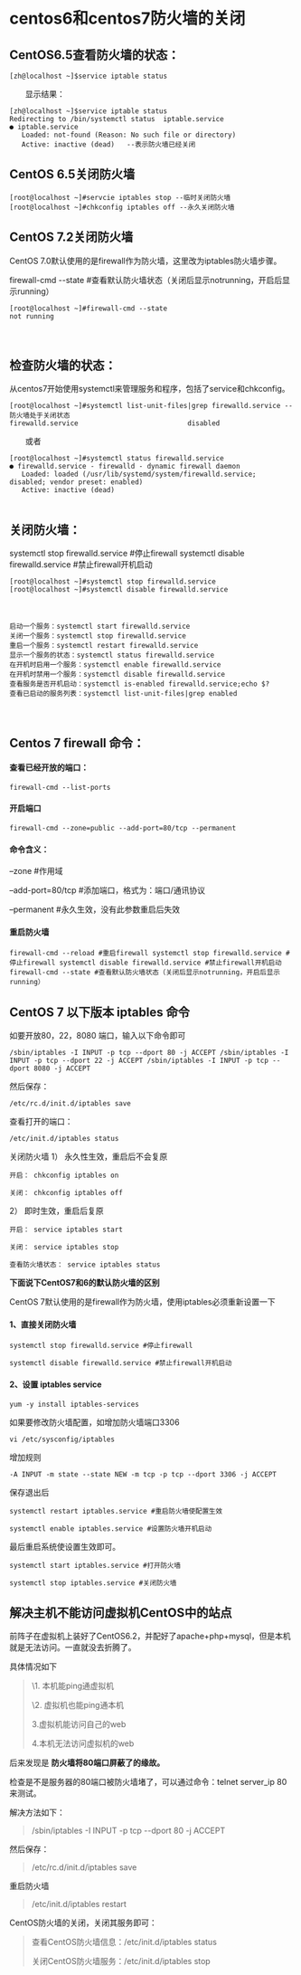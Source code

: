# centos6和centos7防火墙的关闭

## CentOS6.5查看防火墙的状态：

```
[zh@localhost ~]$service iptable status

```

　　显示结果：

```
[zh@localhost ~]$service iptable status
Redirecting to /bin/systemctl status  iptable.service
● iptable.service
   Loaded: not-found (Reason: No such file or directory)
   Active: inactive (dead)   --表示防火墙已经关闭

```

##     CentOS 6.5关闭防火墙

```
[root@localhost ~]#servcie iptables stop --临时关闭防火墙
[root@localhost ~]#chkconfig iptables off --永久关闭防火墙 
```

##     CentOS 7.2关闭防火墙

CentOS 7.0默认使用的是firewall作为防火墙，这里改为iptables防火墙步骤。

firewall-cmd --state #查看默认防火墙状态（关闭后显示notrunning，开启后显示running）

```
[root@localhost ~]#firewall-cmd --state
not running

```

　　

##    检查防火墙的状态：

从centos7开始使用systemctl来管理服务和程序，包括了service和chkconfig。

```
[root@localhost ~]#systemctl list-unit-files|grep firewalld.service --防火墙处于关闭状态
firewalld.service                           disabled 
```

　　或者

```
[root@localhost ~]#systemctl status firewalld.service
● firewalld.service - firewalld - dynamic firewall daemon
   Loaded: loaded (/usr/lib/systemd/system/firewalld.service; disabled; vendor preset: enabled)
   Active: inactive (dead)
　
```

##    关闭防火墙：

systemctl stop firewalld.service #停止firewall
systemctl disable firewalld.service #禁止firewall开机启动

```
[root@localhost ~]#systemctl stop firewalld.service
[root@localhost ~]#systemctl disable firewalld.service 
```

　　

```
启动一个服务：systemctl start firewalld.service
关闭一个服务：systemctl stop firewalld.service
重启一个服务：systemctl restart firewalld.service
显示一个服务的状态：systemctl status firewalld.service
在开机时启用一个服务：systemctl enable firewalld.service
在开机时禁用一个服务：systemctl disable firewalld.service
查看服务是否开机启动：systemctl is-enabled firewalld.service;echo $?
查看已启动的服务列表：systemctl list-unit-files|grep enabled

```

　　

 

## Centos 7 firewall 命令：

#### 查看已经开放的端口：

```
firewall-cmd --list-ports
```

#### 开启端口

```
firewall-cmd --zone=public --add-port=80/tcp --permanent
```

#### 命令含义：

–zone #作用域

–add-port=80/tcp #添加端口，格式为：端口/通讯协议

–permanent #永久生效，没有此参数重启后失效

#### 重启防火墙

```
firewall-cmd --reload #重启firewall systemctl stop firewalld.service #停止firewall systemctl disable firewalld.service #禁止firewall开机启动
firewall-cmd --state #查看默认防火墙状态（关闭后显示notrunning，开启后显示running）
```

## CentOS 7 以下版本 iptables 命令

如要开放80，22，8080 端口，输入以下命令即可

```
/sbin/iptables -I INPUT -p tcp --dport 80 -j ACCEPT /sbin/iptables -I INPUT -p tcp --dport 22 -j ACCEPT /sbin/iptables -I INPUT -p tcp --dport 8080 -j ACCEPT
```

然后保存：

```
/etc/rc.d/init.d/iptables save
```

查看打开的端口：

```
/etc/init.d/iptables status
```

关闭防火墙 
1） 永久性生效，重启后不会复原

```
开启： chkconfig iptables on

关闭： chkconfig iptables off
```

2） 即时生效，重启后复原

```
开启： service iptables start

关闭： service iptables stop

查看防火墙状态： service iptables status
```

 

**下面说下CentOS7和6的默认防火墙的区别**

CentOS 7默认使用的是firewall作为防火墙，使用iptables必须重新设置一下

#### 1、直接关闭防火墙

```
systemctl stop firewalld.service #停止firewall

systemctl disable firewalld.service #禁止firewall开机启动
```

#### 2、设置 iptables service

```
yum -y install iptables-services
```

如果要修改防火墙配置，如增加防火墙端口3306

```
vi /etc/sysconfig/iptables 
```

增加规则

```
-A INPUT -m state --state NEW -m tcp -p tcp --dport 3306 -j ACCEPT
```

保存退出后

```
systemctl restart iptables.service #重启防火墙使配置生效

systemctl enable iptables.service #设置防火墙开机启动
```

最后重启系统使设置生效即可。

```
systemctl start iptables.service #打开防火墙

systemctl stop iptables.service #关闭防火墙
```

 

## 解决主机不能访问虚拟机CentOS中的站点

前阵子在虚拟机上装好了CentOS6.2，并配好了apache+php+mysql，但是本机就是无法访问。一直就没去折腾了。 

 

具体情况如下 

> \1. 本机能ping通虚拟机 
>
> \2. 虚拟机也能ping通本机 
>
> 3.虚拟机能访问自己的web 
>
> 4.本机无法访问虚拟机的web 

 

后来发现是 **防火墙将80端口屏蔽了的缘故。** 

 

检查是不是服务器的80端口被防火墙堵了，可以通过命令：telnet server_ip 80 来测试。 

 

 

 

解决方法如下： 

> /sbin/iptables -I INPUT -p tcp --dport 80 -j ACCEPT 

然后保存： 

> /etc/rc.d/init.d/iptables save 

重启防火墙 

> /etc/init.d/iptables restart 

 

 

CentOS防火墙的关闭，关闭其服务即可： 

> 查看CentOS防火墙信息：/etc/init.d/iptables status 
>
> 关闭CentOS防火墙服务：/etc/init.d/iptables stop 

 

 

 

 

 

 

　　